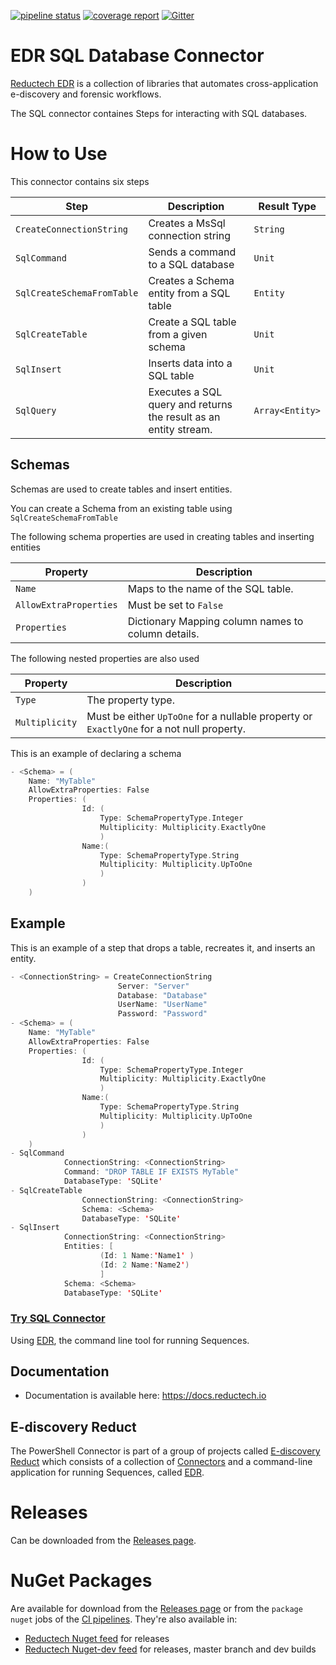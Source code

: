 [![pipeline status](https://gitlab.com/reductech/edr/connectors/sql/badges/master/pipeline.svg)](https://gitlab.com/reductech/edr/connectors/sql/-/commits/master)
[![coverage report](https://gitlab.com/reductech/edr/connectors/sql/badges/master/coverage.svg)](https://gitlab.com/reductech/edr/connectors/sql/-/commits/master)
[![Gitter](https://badges.gitter.im/reductech/community.svg)](https://gitter.im/reductech/community?utm_source=badge&utm_medium=badge&utm_campaign=pr-badge)

# EDR SQL Database Connector

[Reductech EDR](https://gitlab.com/reductech/edr) is a collection of
libraries that automates cross-application e-discovery and forensic workflows.

The SQL connector containes Steps for interacting with SQL databases.

# How to Use

This connector contains six steps

|Step|Description|Result Type|
|-|-|-|
|`CreateConnectionString`|Creates a MsSql connection string|`String`|
|`SqlCommand`|Sends a command to a SQL database|`Unit`|
|`SqlCreateSchemaFromTable`|Creates a Schema entity from a SQL table|`Entity`|
|`SqlCreateTable`|Create a SQL table from a given schema|`Unit`|
|`SqlInsert`|Inserts data into a SQL table|`Unit`|
|`SqlQuery`|Executes a SQL query and returns the result as an entity stream.|`Array<Entity>`|

## Schemas

Schemas are used to create tables and insert entities.

You can create a Schema from an existing table using `SqlCreateSchemaFromTable`

The following schema properties are used in creating tables and inserting entities

|Property|Description|
|-|-|
|`Name`|Maps to the name of the SQL table.|
|`AllowExtraProperties`|Must be set to `False`|
|`Properties`|Dictionary Mapping column names to column details.|

The following nested properties are also used

|Property|Description|
|-|-|
|`Type`|The property type.|
|`Multiplicity`|Must be either `UpToOne` for a nullable property or `ExactlyOne` for a not null property.|

This is an example of declaring a schema
```scala
- <Schema> = (
	Name: "MyTable" 
	AllowExtraProperties: False 
	Properties: (
				Id: (
					Type: SchemaPropertyType.Integer 
					Multiplicity: Multiplicity.ExactlyOne
					) 
				Name:(
					Type: SchemaPropertyType.String 
					Multiplicity: Multiplicity.UpToOne
					)
				)
	)	
```

## Example

This is an example of a step that drops a table, recreates it, and inserts an entity.

```scala
- <ConnectionString> = CreateConnectionString 
						Server: "Server" 
						Database: "Database" 
						UserName: "UserName" 
						Password: "Password"
- <Schema> = (
	Name: "MyTable" 
	AllowExtraProperties: False 
	Properties: (
				Id: (
					Type: SchemaPropertyType.Integer 
					Multiplicity: Multiplicity.ExactlyOne
					) 
				Name:(
					Type: SchemaPropertyType.String 
					Multiplicity: Multiplicity.UpToOne
					)
				)
	)
- SqlCommand 
			ConnectionString: <ConnectionString> 
			Command: "DROP TABLE IF EXISTS MyTable" 
			DatabaseType: 'SQLite'
- SqlCreateTable 
				ConnectionString: <ConnectionString> 
				Schema: <Schema> 
				DatabaseType: 'SQLite'
- SqlInsert 
			ConnectionString: <ConnectionString> 
			Entities: [
					(Id: 1 Name:'Name1' ) 
					(Id: 2 Name:'Name2')
					] 
			Schema: <Schema> 
			DatabaseType: 'SQLite'
```

### [Try SQL Connector](https://gitlab.com/reductech/edr/edr/-/releases)

Using [EDR](https://gitlab.com/reductech/edr/edr),
the command line tool for running Sequences.

## Documentation

- Documentation is available here: https://docs.reductech.io

## E-discovery Reduct

The PowerShell Connector is part of a group of projects called
[E-discovery Reduct](https://gitlab.com/reductech/edr)
which consists of a collection of [Connectors](https://gitlab.com/reductech/edr/connectors)
and a command-line application for running Sequences, called
[EDR](https://gitlab.com/reductech/edr/edr/-/releases).

# Releases

Can be downloaded from the [Releases page](https://gitlab.com/reductech/edr/connectors/sql/-/releases).

# NuGet Packages

Are available for download from the [Releases page](https://gitlab.com/reductech/edr/connectors/sql/-/releases)
or from the `package nuget` jobs of the [CI pipelines](https://gitlab.com/reductech/edr/connectors/sql/-/pipelines). They're also available in:

- [Reductech Nuget feed](https://gitlab.com/reductech/nuget/-/packages) for releases
- [Reductech Nuget-dev feed](https://gitlab.com/reductech/nuget-dev/-/packages) for releases, master branch and dev builds
